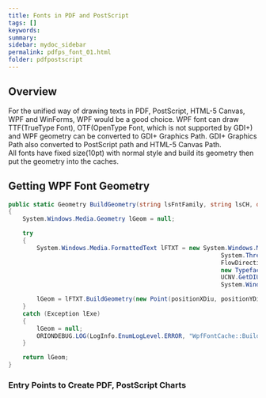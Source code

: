 ```yaml
---
title: Fonts in PDF and PostScript 
tags: []
keywords:
summary: 
sidebar: mydoc_sidebar
permalink: pdfps_font_01.html
folder: pdfpostscript
---
```


## Overview

For the unified way of drawing texts in PDF, PostScript, HTML-5 Canvas, WPF and WinForms, WPF would be a good choice. WPF font can draw TTF(TrueType Font), OTF(OpenType Font, which is not supported by GDI+) and WPF geometry can be converted to GDI+ Graphics Path. GDI+ Graphics Path also converted to PostScript path and HTML-5 Canvas Path.  
All fonts have fixed size(10pt) with normal style and build its geometry then put the geometry into the caches.



## Getting WPF Font Geometry



```C#
public static Geometry BuildGeometry(string lsFntFamily, string lsCH, double positionXDiu, double positionYDiu)
{
    System.Windows.Media.Geometry lGeom = null;

    try
    {
        System.Windows.Media.FormattedText lFTXT = new System.Windows.Media.FormattedText(lsCH,
                                                            System.Threading.Thread.CurrentThread.CurrentUICulture,
                                                            FlowDirection.LeftToRight,
                                                            new Typeface(lsFntFamily),
                                                            UCNV.GetDIUFromPoint(_DEFFONTSIZE),
                                                            System.Windows.Media.Brushes.Black);

        lGeom = lFTXT.BuildGeometry(new Point(positionXDiu, positionYDiu));
    }
    catch (Exception lExe)
    {
        lGeom = null;
        ORIONDEBUG.LOG(LogInfo.EnumLogLevel.ERROR, "WpfFontCache::BuildGeometry()", lExe);
    }

    return lGeom;
}
```


### Entry Points to Create PDF, PostScript Charts

